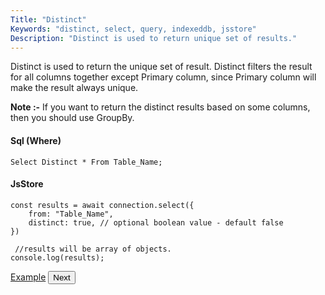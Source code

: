 ```yaml
---
Title: "Distinct"
Keywords: "distinct, select, query, indexeddb, jsstore"
Description: "Distinct is used to return unique set of results."
---
```


Distinct is used to return the unique set of result. Distinct filters the result for all columns together except Primary column, since Primary column will make the result always unique.

**Note :-** If you want to return the distinct results based on some columns, then you should use GroupBy.

#### Sql (Where)

```
Select Distinct * From Table_Name;
```

#### JsStore

```
const results = await connection.select({
    from: "Table_Name",
    distinct: true, // optional boolean value - default false
})

 //results will be array of objects.
console.log(results);
```

<p class="margin-top-40px text-center">
    <a class="btn info" target="_blank" href="https://ujjwalguptaofficial.github.io/idbstudio/?db=Demo&query=select(%7B%0A%20%20%20%20from%3A%20%22Customers%22%2C%0A%20%20%20%20distinct%3Atrue%20%2F%2F%20boolean%20value%0A%7D)%3B%0A">Example</a>
    <button class="btn info btnNext">Next</button>
</p>
